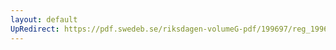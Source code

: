 ```yaml
---
layout: default
UpRedirect: https://pdf.swedeb.se/riksdagen-volumeG-pdf/199697/reg_199697/reg_199697_0183.pdf
---
```

